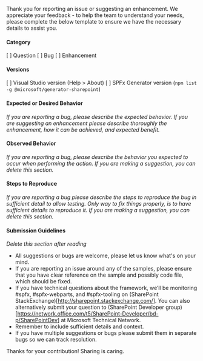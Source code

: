 Thank you for reporting an issue or suggesting an enhancement. We appreciate your feedback - to help the team to understand your needs, please complete the below template to ensure we have the necessary details to assist you.

#### Category
[ ] Question
[ ] Bug
[ ] Enhancement

#### Versions
[    ]  Visual Studio version (Help > About)
[    ]  SPFx Generator version (`npm list -g @microsoft/generator-sharepoint`)

#### Expected or Desired Behavior
_If you are reporting a bug, please describe the expected behavior. If you are suggesting an enhancement please describe thoroughly the enhancement, how it can be achieved, and expected benefit._

#### Observed Behavior
_If you are reporting a bug, please describe the behavior you expected to occur when performing the action. If you are making a suggestion, you can delete this section._

#### Steps to Reproduce
_If you are reporting a bug please describe the steps to reproduce the bug in sufficient detail to allow testing. Only way to fix things properly, is to have sufficient details to reproduce it. If you are making a suggestion, you can delete this section._

#### Submission Guidelines
_Delete this section after reading_
- All suggestions or bugs are welcome, please let us know what's on your mind.
- If you are reporting an issue around any of the samples, please ensure that you have clear reference on the sample and possibly code file, which should be fixed.
- If you have technical questions about the framework, we’ll be monitoring #spfx, #spfx-webparts, and #spfx-tooling on (SharePoint StackExchange)[http://sharepoint.stackexchange.com/]. You can also alternatively submit your question to (SharePoint Developer group)[https://network.office.com/t5/SharePoint-Developer/bd-p/SharePointDev] at Microsoft Technical Network.
- Remember to include sufficient details and context.
- If you have multiple suggestions or bugs please submit them in separate bugs so we can track resolution.

Thanks for your contribution! Sharing is caring.
